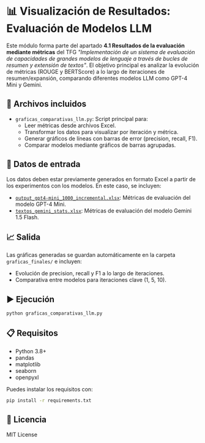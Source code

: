 
# 📊 Visualización de Resultados: Evaluación de Modelos LLM

Este módulo forma parte del apartado **4.1 Resultados de la evaluación mediante métricas** del TFG *"Implementación de un sistema de evaluación de capacidades de grandes modelos de lenguaje a través de bucles de resumen y extensión de textos"*. El objetivo principal es analizar la evolución de métricas (ROUGE y BERTScore) a lo largo de iteraciones de resumen/expansión, comparando diferentes modelos LLM como GPT-4 Mini y Gemini.

## 📁 Archivos incluidos

- `graficas_comparativas_llm.py`: Script principal para:
  - Leer métricas desde archivos Excel.
  - Transformar los datos para visualizar por iteración y métrica.
  - Generar gráficos de líneas con barras de error (precision, recall, F1).
  - Comparar modelos mediante gráficos de barras agrupadas.

## 📂 Datos de entrada

Los datos deben estar previamente generados en formato Excel a partir de los experimentos con los modelos. En este caso, se incluyen:

- [`output_gpt4-mini_1000_incremental.xlsx`](https://drive.google.com/drive/folders/1zzASjMhB4kRCQNj8nDZHpPyGEH7oQcQu): Métricas de evaluación del modelo GPT-4 Mini.
- [`textos_gemini_stats.xlsx`](https://drive.google.com/drive/folders/1zzASjMhB4kRCQNj8nDZHpPyGEH7oQcQu): Métricas de evaluación del modelo Gemini 1.5 Flash.

## 📈 Salida

Las gráficas generadas se guardan automáticamente en la carpeta `graficas_finales/` e incluyen:

- Evolución de precision, recall y F1 a lo largo de iteraciones.
- Comparativa entre modelos para iteraciones clave (1, 5, 10).

## ▶️ Ejecución

```bash
python graficas_comparativas_llm.py
```

## 📋 Requisitos

- Python 3.8+
- pandas
- matplotlib
- seaborn
- openpyxl

Puedes instalar los requisitos con:

```bash
pip install -r requirements.txt
```

## 📄 Licencia

MIT License
